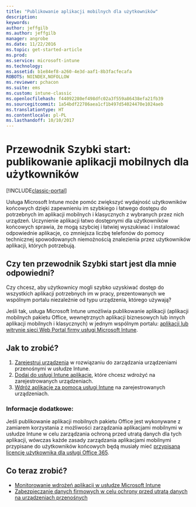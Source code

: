 ```yaml
---
title: "Publikowanie aplikacji mobilnych dla użytkowników"
description: 
keywords: 
author: jeffgilb
ms.author: jeffgilb
manager: angrobe
ms.date: 11/22/2016
ms.topic: get-started-article
ms.prod: 
ms.service: microsoft-intune
ms.technology: 
ms.assetid: b1e84ef8-a260-4e3d-aaf1-8b3facfecafa
ROBOTS: NOINDEX,NOFOLLOW
ms.reviewer: pchacon
ms.suite: ems
ms.custom: intune-classic
ms.openlocfilehash: f44092280ef498dfc02a3f559a86438efa21fb39
ms.sourcegitcommit: 1a54bdf22786aea1cf1b497d54024470e1024aeb
ms.translationtype: HT
ms.contentlocale: pl-PL
ms.lasthandoff: 10/10/2017
---
```

# <a name="quick-start-guide-publish-mobile-apps-to-your-users"></a>Przewodnik Szybki start: publikowanie aplikacji mobilnych dla użytkowników

[!INCLUDE[classic-portal](../includes/classic-portal.md)]

Usługa Microsoft Intune może pomóc zwiększyć wydajność użytkowników końcowych dzięki zapewnieniu im szybkiego i łatwego dostępu do potrzebnych im aplikacji mobilnych i klasycznych z wybranych przez nich urządzeń. Uczynienie aplikacji łatwo dostępnymi dla użytkowników końcowych sprawia, że mogą szybciej i łatwiej wyszukiwać i instalować odpowiednie aplikacje, co zmniejsza liczbę telefonów do pomocy technicznej spowodowanych niemożnością znalezienia przez użytkowników aplikacji, których potrzebują.   

## <a name="is-this-quick-start-guide-right-for-me"></a>Czy ten przewodnik Szybki start jest dla mnie odpowiedni?
Czy chcesz, aby użytkownicy mogli szybko uzyskiwać dostęp do wszystkich aplikacji potrzebnych im w pracy, prezentowanych we wspólnym portalu niezależnie od typu urządzenia, którego używają?

Jeśli tak, usługa Microsoft Intune umożliwia publikowanie aplikacji (aplikacji mobilnych pakietu Office, wewnętrznych aplikacji biznesowych lub innych aplikacji mobilnych i klasycznych) w jednym wspólnym portalu: [aplikacji lub witrynie sieci Web Portal firmy usługi Microsoft Intune](/intune-user-help/company-portal-frequently-asked-questions).

## <a name="how-do-i-do-it"></a>Jak to zrobić?
1.  [Zarejestruj urządzenia](/intune-classic/deploy-use/enroll-devices-in-microsoft-intune) w rozwiązaniu do zarządzania urządzeniami przenośnymi w usłudze Intune.
2.  [Dodaj do usługi Intune aplikacje](/intune-classic/deploy-use/add-apps-for-mobile-devices-in-microsoft-intune), które chcesz wdrożyć na zarejestrowanych urządzeniach.
3.  [Wdróż aplikacje za pomocą usługi Intune](/intune-classic/deploy-use/deploy-apps) na zarejestrowanych urządzeniach.

### <a name="additional-information"></a>Informacje dodatkowe:
Jeśli publikowanie aplikacji mobilnych pakietu Office jest wykonywane z zamiarem korzystania z możliwości zarządzania aplikacjami mobilnymi w usłudze Intune w celu zarządzania ochroną przed utratą danych dla tych aplikacji, wówczas każde zasady zarządzania aplikacjami mobilnymi przypisane do użytkowników końcowych będą musiały mieć [przypisaną licencję użytkownika dla usługi Office 365](https://support.office.com/article/Assign-or-remove-licenses-for-Office-365-for-business-997596b5-4173-4627-b915-36abac6786dc).

## <a name="what-should-i-do-next"></a>Co teraz zrobić?
- [Monitorowanie wdrożeń aplikacji w usłudze Microsoft Intune](/intune-classic/deploy-use/monitor-apps-in-microsoft-intune)
- [Zabezpieczanie danych firmowych w celu ochrony przed utratą danych na urządzeniach przenośnych](/intune-classic/deploy-use/protect-app-data-using-mobile-app-management-policies-with-microsoft-intune)
